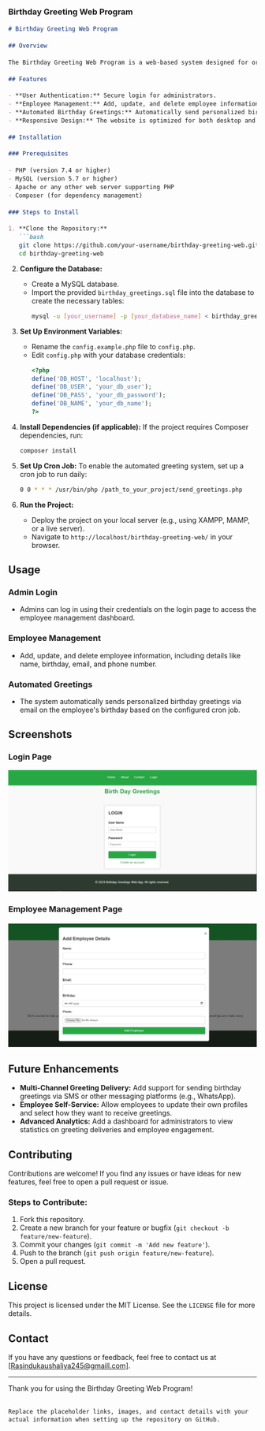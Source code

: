 ###  Birthday Greeting Web Program

```markdown
# Birthday Greeting Web Program

## Overview

The Birthday Greeting Web Program is a web-based system designed for organizations to automate sending birthday greetings to their employees. The system enables administrators to manage employee information, customize greeting templates, and send personalized birthday messages via email automatically. This project was developed using PHP, MySQL, HTML, CSS, and JavaScript.

## Features

- **User Authentication:** Secure login for administrators.
- **Employee Management:** Add, update, and delete employee information, including personal details and birthday.
- **Automated Birthday Greetings:** Automatically send personalized birthday greetings via email using cron jobs.
- **Responsive Design:** The website is optimized for both desktop and mobile use.
  
## Installation

### Prerequisites

- PHP (version 7.4 or higher)
- MySQL (version 5.7 or higher)
- Apache or any other web server supporting PHP
- Composer (for dependency management)

### Steps to Install

1. **Clone the Repository:**
   ```bash
   git clone https://github.com/your-username/birthday-greeting-web.git
   cd birthday-greeting-web
   ```

2. **Configure the Database:**
   - Create a MySQL database.
   - Import the provided `birthday_greetings.sql` file into the database to create the necessary tables:
     ```bash
     mysql -u [your_username] -p [your_database_name] < birthday_greetings.sql
     ```

3. **Set Up Environment Variables:**
   - Rename the `config.example.php` file to `config.php`.
   - Edit `config.php` with your database credentials:
     ```php
     <?php
     define('DB_HOST', 'localhost');
     define('DB_USER', 'your_db_user');
     define('DB_PASS', 'your_db_password');
     define('DB_NAME', 'your_db_name');
     ?>
     ```

4. **Install Dependencies (if applicable):**
   If the project requires Composer dependencies, run:
   ```bash
   composer install
   ```

5. **Set Up Cron Job:**
   To enable the automated greeting system, set up a cron job to run daily:
   ```bash
   0 0 * * * /usr/bin/php /path_to_your_project/send_greetings.php
   ```

6. **Run the Project:**
   - Deploy the project on your local server (e.g., using XAMPP, MAMP, or a live server).
   - Navigate to `http://localhost/birthday-greeting-web/` in your browser.

## Usage

### Admin Login
- Admins can log in using their credentials on the login page to access the employee management dashboard.

### Employee Management
- Add, update, and delete employee information, including details like name, birthday, email, and phone number.
  
### Automated Greetings
- The system automatically sends personalized birthday greetings via email on the employee's birthday based on the configured cron job.






## Screenshots

### Login Page
![Login Page](assets/images/login.png)

### Employee Management Page
![Employee Management Page](assets/images/employee_management.png)



## Future Enhancements

- **Multi-Channel Greeting Delivery:** Add support for sending birthday greetings via SMS or other messaging platforms (e.g., WhatsApp).
- **Employee Self-Service:** Allow employees to update their own profiles and select how they want to receive greetings.
- **Advanced Analytics:** Add a dashboard for administrators to view statistics on greeting deliveries and employee engagement.
  
## Contributing

Contributions are welcome! If you find any issues or have ideas for new features, feel free to open a pull request or issue.

### Steps to Contribute:
1. Fork this repository.
2. Create a new branch for your feature or bugfix (`git checkout -b feature/new-feature`).
3. Commit your changes (`git commit -m 'Add new feature'`).
4. Push to the branch (`git push origin feature/new-feature`).
5. Open a pull request.

## License

This project is licensed under the MIT License. See the `LICENSE` file for more details.

## Contact

If you have any questions or feedback, feel free to contact us at [Rasindukaushaliya245@gmaill.com].

---

Thank you for using the Birthday Greeting Web Program!
```

Replace the placeholder links, images, and contact details with your actual information when setting up the repository on GitHub.
